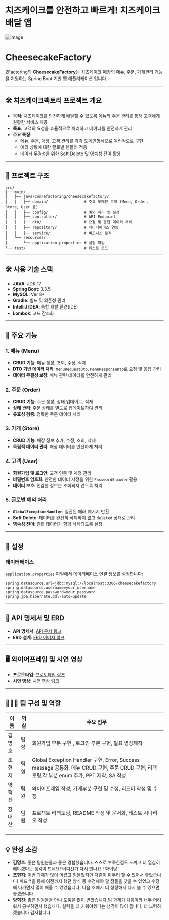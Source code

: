 # 치즈케이크를 안전하고 빠르게! 치즈케이크 배달 앱

![image](https://github.com/user-attachments/assets/9de7035f-de34-4bf7-994a-a233dc24ae2d)

# CheesecakeFactory

2Factoring의 **CheesecakeFactory**는 치즈케이크 매장의 메뉴, 주문, 가게관리 기능을 지원하는 Spring Boot 기반 웹 애플리케이션 입니다.

---

## 🛠️ 치즈케이크팩토리 프로젝트 개요

- **목적**: 치즈케이크를 안전하게 배달할 수 있도록 메뉴와 주문 관리를 통해 고객에게 원활한 서비스 제공
- **목표**: 고객의 요청을 효율적으로 처리하고 데이터를 안전하게 관리
- **주요 특징**:
  - 메뉴, 주문, 매장, 고객 관리를 각각 도메인형식으로 독립적으로 구현
  - 예외 상황에 대한 글로벌 핸들러 적용
  - 데이터 무결성을 위한 Soft Delete 및 영속성 전이 활용

---

## 📂 프로젝트 구조

```
src/
├── main/
│   ├── java/com/efactoring/cheesecakefactory/
│   │   ├── domain/                # 주요 도메인 로직 (Menu, Order, Store, User 등)
│   │   ├── config/                # 예외 처리 및 설정
│   │   ├── controller/            # API Endpoint
│   │   ├── dto/                   # 요청 및 응답 데이터 처리
│   │   ├── repository/            # 데이터베이스 연동
│   │   ├── service/               # 비즈니스 로직
│   └── resources/
│       └── application.properties # 설정 파일
└── test/                          # 테스트 코드
```

---

## 🛠️ 사용 기술 스택

- **JAVA**: JDK 17
- **Spring Boot**: 3.3.5
- **MySQL**: Ver 8+
- **Gradle**: 빌드 및 의존성 관리
- **IntelliJ IDEA**: 통합 개발 환경(IDE)
- **Lombok**: 코드 간소화

---

## 🧩 주요 기능

### **1. 메뉴 (Menu)**
- **CRUD 기능**: 메뉴 생성, 조회, 수정, 삭제
- **DTO 기반 데이터 처리**: `MenuRequestDto`, `MenuResponseDto`로 요청 및 응답 관리
- **데이터 무결성 보장**: 메뉴 관련 데이터를 안전하게 관리

### **2. 주문 (Order)**
- **CRUD 기능**: 주문 생성, 상태 업데이트, 삭제
- **상태 관리**: 주문 상태를 별도로 업데이트하여 관리
- **유효성 검증**: 정확한 주문 데이터 처리

### **3. 가게 (Store)**
- **CRUD 기능**: 매장 정보 추가, 수정, 조회, 삭제
- **독립적 데이터 관리**: 매장 데이터를 안전하게 처리

### **4. 고객 (User)**
- **회원가입 및 로그인**: 고객 인증 및 계정 관리
- **비밀번호 암호화**: 안전한 데이터 저장을 위한 `PasswordEncoder` 활용
- **데이터 보호**: 민감한 정보는 조회되지 않도록 처리

### **5. 글로벌 예외 처리**
- **`GlobalExceptionHandler`**: 일관된 에러 메시지 반환
- **Soft Delete**: 데이터를 완전히 삭제하지 않고 `deleted` 상태로 관리
- **영속성 전이**: 관련 데이터가 함께 삭제되도록 설정

---

## 🔧 설정

### **데이터베이스**
`application.properties` 파일에서 데이터베이스 연결 정보를 설정합니다:
```properties
spring.datasource.url=jdbc:mysql://localhost:3306/cheesecakefactory
spring.datasource.username=your_username
spring.datasource.password=your_password
spring.jpa.hibernate.ddl-auto=update
```

---

## 📘 API 명세서 및 ERD

- **API 명세서**: [API 문서 링크](https://teamsparta.notion.site/1492dc3ef5148138b2d1d9d5165b441f?v=1492dc3ef5148176aef1000c51090665)
- **ERD 설계**: [ERD 이미지 링크](https://www.erdcloud.com/d/rSDjwR5hiuZoh3kFo)

---

## 🖥️ 와이어프레임 및 시연 영상

- **프로토타입**: [프로토타입 링크](https://miro.com/welcomeonboard/QisrNDVVdVk3SVU5QnFlU3lGQ2RSczlVLzFQZGk0WTU2dmVUa[…]ZTHFsMXp4ckdGb21KL25JVXpHUHJLaFQhZQ==?share_link_id=462330736574)
- **시연 영상**: [시연 영상 링크]()

---

## 🧑‍🤝‍🧑 팀 구성 및 역할

| 이름       | 역할                       | 주요 업무                                                         |
|------------|----------------------------|------------------------------------------------------------------|
| 김명호     | 팀장   | 회원가입 부분 구현 , 로그인 부분 구현, 발표 영상제작       |
| 조현지     | 팀원   | Global Exception Handler 구현, Error, Success message 공통화, 메뉴 CRUD 구현, 주문 CRUD 구현, 리팩토링,각 부분 enum 추가, PPT 제작, SA 작성            |
| 양혁진     | 팀원   | 와이어프레임 작성, 가게부분 구현 및 수정, 리드미 작성 및 수정        |
| 장대산     | 팀원   | 프로젝트 리팩토링, README 작성 및 문서화, 테스트 시나리오 작성    |

---

## 💡 완성 소감

- **김명호**: 좋은 팀원분들과 좋은 경험했습니다. 스스로 부족한점도 느끼고 더 열심히 해야겠다는 생각이 드네요! 어디선가 다시 만나요 ! 화이팅 !
- **조현지**: 이번 과제가 많이 어렵고 힘들었지만 다같이 마무리 할 수 있어서 좋았습니다! 피드백을 통해 이전까지 했던 방식 중 수정해야 할 점들을 찾을 수 있었고 수정해 나가면서 많이 배울 수 있었습니다. 다음 조에서 더 성장해서 다시 볼 수 있으면 좋겠습니다.
- **양혁진**: 좋은 팀원들을 만나 도움을 많이 받았습니다.팀 과제가 처음이라 너무 어려워서 공부하면서 했습니다. 실력을 더 키워야겠다는 생각이 많이 듭니다.  더 노력하겠습니다 감사합니다
